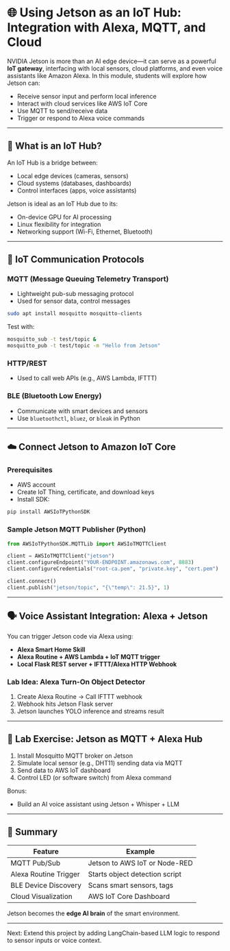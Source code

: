 # 🌐 Using Jetson as an IoT Hub: Integration with Alexa, MQTT, and Cloud

NVIDIA Jetson is more than an AI edge device—it can serve as a powerful **IoT gateway**, interfacing with local sensors, cloud platforms, and even voice assistants like Amazon Alexa. In this module, students will explore how Jetson can:

* Receive sensor input and perform local inference
* Interact with cloud services like AWS IoT Core
* Use MQTT to send/receive data
* Trigger or respond to Alexa voice commands

---

## 🧩 What is an IoT Hub?

An IoT Hub is a bridge between:

* Local edge devices (cameras, sensors)
* Cloud systems (databases, dashboards)
* Control interfaces (apps, voice assistants)

Jetson is ideal as an IoT Hub due to its:

* On-device GPU for AI processing
* Linux flexibility for integration
* Networking support (Wi-Fi, Ethernet, Bluetooth)

---

## 🔌 IoT Communication Protocols

### MQTT (Message Queuing Telemetry Transport)

* Lightweight pub-sub messaging protocol
* Used for sensor data, control messages

```bash
sudo apt install mosquitto mosquitto-clients
```

Test with:

```bash
mosquitto_sub -t test/topic &
mosquitto_pub -t test/topic -m "Hello from Jetson"
```

### HTTP/REST

* Used to call web APIs (e.g., AWS Lambda, IFTTT)

### BLE (Bluetooth Low Energy)

* Communicate with smart devices and sensors
* Use `bluetoothctl`, `bluez`, or `bleak` in Python

---

## ☁️ Connect Jetson to Amazon IoT Core

### Prerequisites

* AWS account
* Create IoT Thing, certificate, and download keys
* Install SDK:

```bash
pip install AWSIoTPythonSDK
```

### Sample Jetson MQTT Publisher (Python)

```python
from AWSIoTPythonSDK.MQTTLib import AWSIoTMQTTClient

client = AWSIoTMQTTClient("jetson")
client.configureEndpoint("YOUR-ENDPOINT.amazonaws.com", 8883)
client.configureCredentials("root-ca.pem", "private.key", "cert.pem")

client.connect()
client.publish("jetson/topic", "{\"temp\": 21.5}", 1)
```

---

## 🗣️ Voice Assistant Integration: Alexa + Jetson

You can trigger Jetson code via Alexa using:

* **Alexa Smart Home Skill**
* **Alexa Routine + AWS Lambda + IoT MQTT trigger**
* **Local Flask REST server + IFTTT/Alexa HTTP Webhook**

### Lab Idea: Alexa Turn-On Object Detector

1. Create Alexa Routine → Call IFTTT webhook
2. Webhook hits Jetson Flask server
3. Jetson launches YOLO inference and streams result

---

## 🧪 Lab Exercise: Jetson as MQTT + Alexa Hub

1. Install Mosquitto MQTT broker on Jetson
2. Simulate local sensor (e.g., DHT11) sending data via MQTT
3. Send data to AWS IoT dashboard
4. Control LED (or software switch) from Alexa command

Bonus:

* Build an AI voice assistant using Jetson + Whisper + LLM

---

## 🧠 Summary

| Feature               | Example                        |
| --------------------- | ------------------------------ |
| MQTT Pub/Sub          | Jetson to AWS IoT or Node-RED  |
| Alexa Routine Trigger | Starts object detection script |
| BLE Device Discovery  | Scans smart sensors, tags      |
| Cloud Visualization   | AWS IoT Core Dashboard         |

Jetson becomes the **edge AI brain** of the smart environment.

---

Next: Extend this project by adding LangChain-based LLM logic to respond to sensor inputs or voice context.
